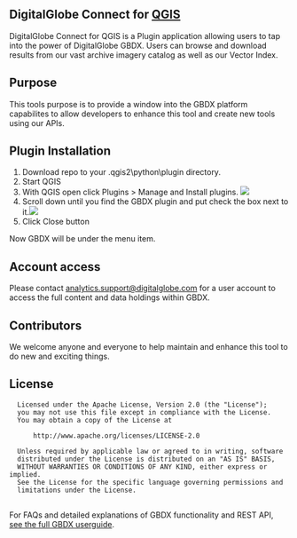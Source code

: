 
## DigitalGlobe Connect for [QGIS](http://www.qgis.org/) ##

DigitalGlobe Connect for QGIS is a Plugin application allowing users to tap into the power of DigitalGlobe GBDX.  Users can browse and download results from our vast archive imagery catalog as well as our Vector Index.

## Purpose ##

This tools purpose is to provide a window into the GBDX platform capabilites to allow developers to enhance this tool and create new tools using our APIs.


## Plugin Installation
1. Download repo to your <user profile>\.qgis2\python\plugin directory.
2. Start QGIS
3. With QGIS open click Plugins > Manage and Install plugins.
![](http://i.imgur.com/GrOwkNL.png)
4. Scroll down until you find the GBDX plugin and put check the box next to it.![](http://i.imgur.com/0GMgegs.png)
5. Click Close button

Now GBDX will be under the menu item.

## Account access ##

Please contact <a href="analytics.support@digitalglobe.com">analytics.support@digitalglobe.com</a> for a user account to access the full content and data holdings within GBDX.

## Contributors ##

We welcome anyone and everyone to help maintain and enhance this tool to do new and exciting things.

## License ##
      Licensed under the Apache License, Version 2.0 (the "License");
      you may not use this file except in compliance with the License.
      You may obtain a copy of the License at
   
          http://www.apache.org/licenses/LICENSE-2.0
   
      Unless required by applicable law or agreed to in writing, software
      distributed under the License is distributed on an "AS IS" BASIS,
      WITHOUT WARRANTIES OR CONDITIONS OF ANY KIND, either express or implied.
      See the License for the specific language governing permissions and
      limitations under the License.


##
For FAQs and detailed explanations of GBDX functionality and REST API, [see the full GBDX userguide](http://gbdxdocs.digitalglobe.com/v1).
##
